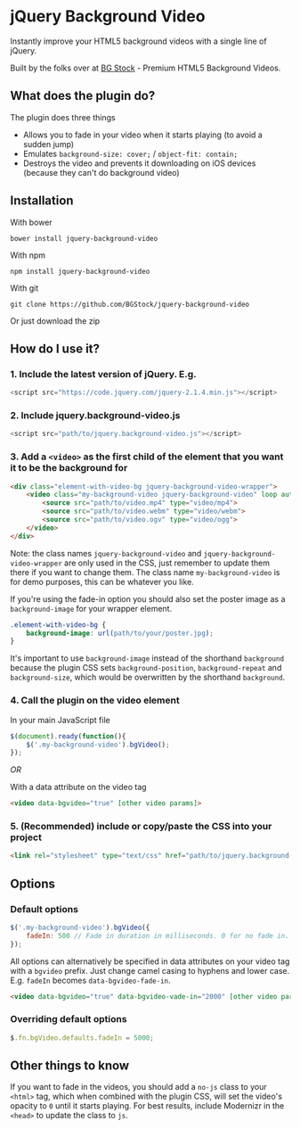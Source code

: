 # jQuery Background Video
Instantly improve your HTML5 background videos with a single line of jQuery.

Built by the folks over at [BG Stock](https://html5backgroundvideos.com) - Premium HTML5 Background Videos.

## What does the plugin do?
The plugin does three things
 - Allows you to fade in your video when it starts playing (to avoid a sudden jump)
 - Emulates `background-size: cover;` / `object-fit: contain;`
 - Destroys the video and prevents it downloading on iOS devices (because they can't do background video)

## Installation
With bower
```
bower install jquery-background-video
```
With npm
```
npm install jquery-background-video
```
With git
```
git clone https://github.com/BGStock/jquery-background-video
```
Or just download the zip

## How do I use it?
### 1. Include the latest version of jQuery. E.g.
```javascript
<script src="https://code.jquery.com/jquery-2.1.4.min.js"></script>
```
### 2. Include jquery.background-video.js
```javascript
<script src="path/to/jquery.background-video.js"></script>
```
### 3. Add a `<video>` as the first child of the element that you want it to be the background for

```html
<div class="element-with-video-bg jquery-background-video-wrapper">
	<video class="my-background-video jquery-background-video" loop autoplay muted poster="path/to/your/poster.jpg">
		<source src="path/to/video.mp4" type="video/mp4">
		<source src="path/to/video.webm" type="video/webm">
		<source src="path/to/video.ogv" type="video/ogg">
	</video>
</div>
```
Note: the class names `jquery-background-video` and `jquery-background-video-wrapper` are only used in the CSS, just remember to update them there if you want to change them. The class name `my-background-video` is for demo purposes, this can be whatever you like.

If you're using the fade-in option you should also set the poster image as a `background-image` for your wrapper element.
```css
.element-with-video-bg {
	background-image: url(path/to/your/poster.jpg);
}
```
It's important to use `background-image` instead of the shorthand `background` because the plugin CSS sets `background-position`, `background-repeat` and `background-size`, which would be overwritten by the shorthand `background`.

### 4. Call the plugin on the video element
In your main JavaScript file

```javascript
$(document).ready(function(){
	$('.my-background-video').bgVideo();
});
```

_*OR*_

With a data attribute on the video tag

```html
<video data-bgvideo="true" [other video params]>
```

### 5. (Recommended) include or copy/paste the CSS into your project
```html
<link rel="stylesheet" type="text/css" href="path/to/jquery.background-video.css">
```

## Options
### Default options
```javascript
$('.my-background-video').bgVideo({
	fadeIn: 500 // Fade in duration in milliseconds. 0 for no fade in.
});
```

All options can alternatively be specified in data attributes on your video tag with a `bgvideo` prefix. Just change camel casing to hyphens and lower case. E.g. `fadeIn` becomes `data-bgvideo-fade-in`.
```html
<video data-bgvideo="true" data-bgvideo-vade-in="2000" [other video params]>
```

### Overriding default options
```javascript
$.fn.bgVideo.defaults.fadeIn = 5000;
```

## Other things to know
If you want to fade in the videos, you should add a `no-js` class to your `<html>` tag, which when combined with the plugin CSS, will set the video's opacity to `0` until it starts playing. For best results, include Modernizr in the `<head>` to update the class to `js`.